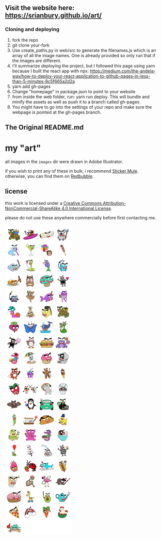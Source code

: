 ## Visit the website here: https://srianbury.github.io/art/
### Cloning and deploying
1. fork the repo 
2. git clone your-fork
2. Use create_paths.py in web/src to generate the filenames.js which is an array of all the image names.  One is already provided so only run that if the images are different.
3. I'll summarize deploying the project, but I followed this page using yarn because I built the react app with npx: https://medium.com/the-andela-way/how-to-deploy-your-react-application-to-github-pages-in-less-than-5-minutes-8c5f665a2d2a
4. yarn add gh-pages
5. Change "homepage" in package.json to point to your website
6. from inside the web folder, run: yarn run deploy.  This will bundle and minify the assets as well as push it to a branch called gh-pages.
7. You might have to go into the settings of your repo and make sure the webpage is pointed at the gh-pages branch.

## The Original README.md
# my "art"

all images in the `images` dir were drawn in Adobe Illustrator.

if you wish to print any of these in bulk, i recommend [Sticker Mule](https://www.stickermule.com/). otherwise, you can find them on [Redbubble](https://www.redbubble.com/people/shortstack/collections/579066-zombies-ftw?asc=u/).

## license

this work is licensed under a [Creative Commons Attribution-NonCommercial-ShareAlike 4.0 International License](https://creativecommons.org/licenses/by-nc-sa/4.0/).

please do not use these anywhere commercially before first contacting me.

![](https://raw.githubusercontent.com/shortstack/art/master/images/all.png)
